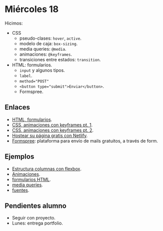 # Miércoles 18

Hicimos:

- CSS
  - pseudo-clases: `hover`, `active`.
  - modelo de caja: `box-sizing`.
  - media queries: `@media`.
  - animaciones: `@keyframes`.
  - transiciones entre estados: `transition`.
- HTML: formularios.
  - `input` y algunos tipos.
  - `label`.
  - `method="POST"`
  - `<button type="submit">Enviar</button>`.
  - Formspree.

## Enlaces

- [HTML, formularios](https://developer.mozilla.org/es/docs/Web/HTML/Elemento#Formularios).
- [CSS, animaciones con keyframes pt. 1](https://developer.mozilla.org/es/docs/Web/CSS/@keyframes).
- [CSS, animaciones con keyframes pt. 2](https://developer.mozilla.org/es/docs/Web/CSS/CSS_Animations/Usando_animaciones_CSS).
- [Hostear su página gratis con Netlify](https://youtu.be/EAsk80QIwb8).
- [Formspree](https://formspree.io/): plataforma para envío de mails gratuitos, a través de form.

## Ejemplos

- [Estructura columnas con flexbox](https://github.com/NormanPerrin/ejemplos-desarrollo-web/tree/master/css/flexbox).
- [Animaciones](https://github.com/NormanPerrin/ejemplos-desarrollo-web/tree/master/css/animaciones).
- [formularios HTML](https://github.com/NormanPerrin/ejemplos-desarrollo-web/blob/master/html/formularios.html).
- [media queries](https://github.com/NormanPerrin/ejemplos-desarrollo-web/tree/master/css/media-queries).
- [fuentes](https://github.com/NormanPerrin/ejemplos-desarrollo-web/tree/master/css/fuentes).

## Pendientes alumno

- Seguir con proyecto.
- Lunes: entrega portfolio.
